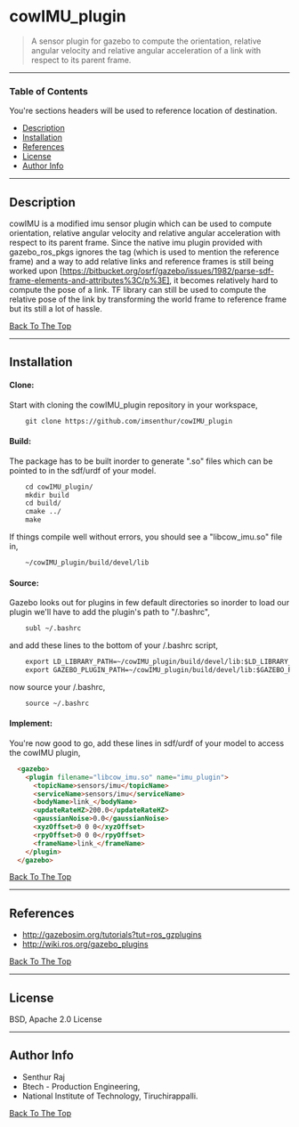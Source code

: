 # cowIMU_plugin

> A sensor plugin for gazebo to compute the orientation, relative angular velocity and relative angular acceleration of a link with respect to its parent frame.

---

### Table of Contents
You're sections headers will be used to reference location of destination.

- [Description](#description)
- [Installation](#installation)
- [References](#references)
- [License](#license)
- [Author Info](#author-info)

---

## Description

cowIMU is a modified imu sensor plugin which can be used to compute orientation, relative angular velocity and relative angular acceleration with respect to its parent frame. Since the native imu plugin provided with gazebo_ros_pkgs ignores the <frame> tag (which is used to mention the reference frame) and a way to add relative links and reference frames is still being worked upon [https://bitbucket.org/osrf/gazebo/issues/1982/parse-sdf-frame-elements-and-attributes%3C/p%3E], it becomes relatively hard to compute the pose of a link. TF library can still be used to compute the relative pose of the link by transforming the world frame to reference frame but its still a lot of hassle.

[Back To The Top](#cowIMU_plugin)

---

## Installation

#### Clone:
Start with cloning the cowIMU_plugin repository in your workspace,

```html
    git clone https://github.com/imsenthur/cowIMU_plugin
```

#### Build:
The package has to be built inorder to generate ".so" files which can be pointed to in the sdf/urdf of your model.
```html
	cd cowIMU_plugin/
	mkdir build
	cd build/
	cmake ../
	make
```
If things compile well without errors, you should see a "libcow_imu.so" file in,
```html
	~/cowIMU_plugin/build/devel/lib
```

#### Source:
Gazebo looks out for plugins in few default directories so inorder to load our plugin we'll have to add the plugin's path to "/.bashrc",
```html
	subl ~/.bashrc
```
and add these lines to the bottom of your /.bashrc script,
```html
	export LD_LIBRARY_PATH=~/cowIMU_plugin/build/devel/lib:$LD_LIBRARY_PATH
	export GAZEBO_PLUGIN_PATH=~/cowIMU_plugin/build/devel/lib:$GAZEBO_PLUGIN_PATH
```
now source your /.bashrc,
```html
	source ~/.bashrc
```

#### Implement:
You're now good to go, add these lines in sdf/urdf of your model to access the cowIMU plugin,
```html
  <gazebo>
    <plugin filename="libcow_imu.so" name="imu_plugin">
      <topicName>sensors/imu</topicName>
      <serviceName>sensors/imu</serviceName>
      <bodyName>link_</bodyName>
      <updateRateHZ>200.0</updateRateHZ>
      <gaussianNoise>0.0</gaussianNoise>
      <xyzOffset>0 0 0</xyzOffset>
      <rpyOffset>0 0 0</rpyOffset>
      <frameName>link_</frameName>
    </plugin>
  </gazebo>
```
[Back To The Top](#cowIMU_plugin)

---

## References
 - http://gazebosim.org/tutorials?tut=ros_gzplugins
 - http://wiki.ros.org/gazebo_plugins
 
[Back To The Top](#cowIMU_plugin)

---

## License

BSD, Apache 2.0 License

---

## Author Info

- Senthur Raj 
- Btech - Production Engineering,
- National Institute of Technology, Tiruchirappalli.

[Back To The Top](#cowIMU_plugin)